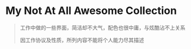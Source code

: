 # My Not At All Awesome Collection

> 工作中做的一些界面，简洁却不大气，配色也很中庸，与炫酷沾不上关系
>
> 因工作协议及性质，所列内容不能将个人能力尽其描述



